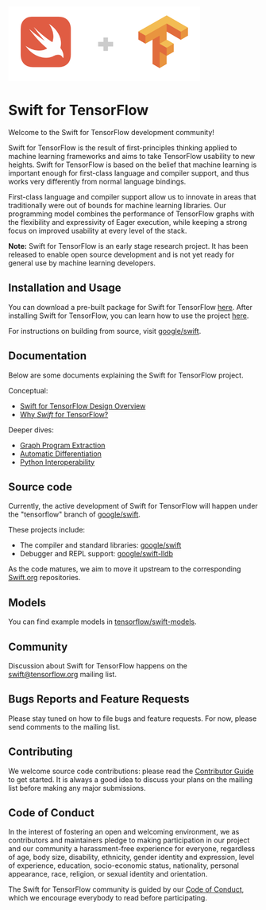 ![](images/logo.png)
# Swift for TensorFlow

Welcome to the Swift for TensorFlow development community!

Swift for TensorFlow is the result of first-principles thinking applied to
machine learning frameworks and aims to take TensorFlow usability to new
heights. Swift for TensorFlow is based on the belief that machine learning is
important enough for first-class language and compiler support, and thus works
very differently from normal language bindings.

First-class language and compiler support allow us to innovate in areas that
traditionally were out of bounds for machine learning libraries. Our
programming model combines the performance of TensorFlow graphs with the
flexibility and expressivity of Eager execution, while keeping a strong focus
on improved usability at every level of the stack.

**Note:** Swift for TensorFlow is an early stage research project. It has been
released to enable open source development and is not yet ready for general use
by machine learning developers.

## Installation and Usage

You can download a pre-built package for Swift for TensorFlow
[here](Installation.md). After installing Swift for TensorFlow, you can learn
how to use the project [here](Usage.md).

For instructions on building from source, visit
[google/swift](https://github.com/google/swift/tree/tensorflow).

## Documentation

Below are some documents explaining the Swift for TensorFlow project.

Conceptual:

- [Swift for TensorFlow Design Overview](docs/DesignOverview.md)
- [Why *Swift* for TensorFlow?](docs/WhySwiftForTensorFlow.md)

Deeper dives:

- [Graph Program Extraction](docs/GraphProgramExtraction.md)
- [Automatic Differentiation](docs/AutomaticDifferentiation.md)
- [Python Interoperability](docs/PythonInteroperability.md)

## Source code

Currently, the active development of Swift for TensorFlow will happen under
the "tensorflow" branch of
[google/swift](https://github.com/google/swift/tree/tensorflow).

These projects include:

- The compiler and standard libraries: [google/swift](http://github.com/google/swift/tree/tensorflow)
- Debugger and REPL support: [google/swift-lldb](http://github.com/google/swift-lldb)

As the code matures, we aim to move it upstream to the corresponding
[Swift.org](https://swift.org) repositories.

## Models

You can find example models in
[tensorflow/swift-models](https://github.com/tensorflow/swift-models).

## Community

Discussion about Swift for TensorFlow happens on the
[swift@tensorflow.org](https://groups.google.com/a/tensorflow.org/d/forum/swift)
mailing list.

## Bugs Reports and Feature Requests

Please stay tuned on how to file bugs and feature requests.  For now, please send comments to the mailing list.

## Contributing

We welcome source code contributions: please read the [Contributor
Guide](https://github.com/google/swift/blob/tensorflow/CONTRIBUTING.md) to get
started.  It is always a good idea to discuss your plans on the mailing list
before making any major submissions.

## Code of Conduct

In the interest of fostering an open and welcoming environment, we as
contributors and maintainers pledge to making participation in our project and
our community a harassment-free experience for everyone, regardless of age, body
size, disability, ethnicity, gender identity and expression, level of
experience, education, socio-economic status, nationality, personal appearance,
race, religion, or sexual identity and orientation.

The Swift for TensorFlow community is guided by our [Code of
Conduct](CODE_OF_CONDUCT.md), which we encourage everybody to read before
participating.

